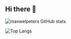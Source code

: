 ## Hi there 👋

<!--
**maxwelpeters/maxwelpeters** is a ✨ _special_ ✨ repository because its `README.md` (this file) appears on your GitHub profile.

Here are some ideas to get you started:

- 🔭 I’m currently working on ...
- 🌱 I’m currently learning ...
- 👯 I’m looking to collaborate on ...
- 🤔 I’m looking for help with ...
- 💬 Ask me about ...
- 📫 How to reach me: ...
- 😄 Pronouns: ...
- ⚡ Fun fact: ...
-->


![maxwelpeters GitHub stats](https://github-readme-stats.vercel.app/api?username=malinskiDEV&show_icons=true&theme=dark)
 
 
![Top Langs](https://github-readme-stats.vercel.app/api/top-langs/?username=anuraghazra&layout=compact)
